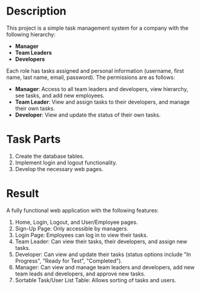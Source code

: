 # Description
This project is a simple task management system for a company with the following hierarchy:

- **Manager**
- **Team Leaders**
- **Developers**

Each role has tasks assigned and personal information (username, first name, last name, email, password). The permissions are as follows:

- **Manager**: Access to all team leaders and developers, view hierarchy, see tasks, and add new employees.
- **Team Leader**: View and assign tasks to their developers, and manage their own tasks.
- **Developer**: View and update the status of their own tasks.


# Task Parts

1. Create the database tables.
2. Implement login and logout functionality.
3. Develop the necessary web pages.

# Result
A fully functional web application with the following features:

1. Home, Login, Logout, and User/Employee pages.
2. Sign-Up Page: Only accessible by managers.
3. Login Page: Employees can log in to view their tasks.
4. Team Leader: Can view their tasks, their developers, and assign new tasks.
5. Developer: Can view and update their tasks (status options include "In Progress", "Ready for Test", "Completed").
6. Manager: Can view and manage team leaders and developers, add new team leads and developers, and approve new tasks.
7. Sortable Task/User List Table: Allows sorting of tasks and users.



